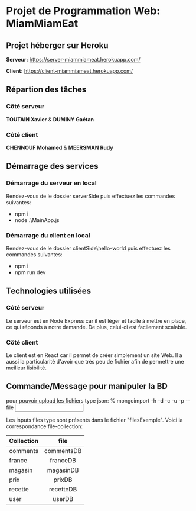 # Projet de Programmation Web: MiamMiamEat
## Projet héberger sur Heroku
**Serveur:** https://server-miammiameat.herokuapp.com/

**Client:** https://client-miammiameat.herokuapp.com/

## Répartion des tâches
### Côté serveur
**TOUTAIN Xavier** & **DUMINY Gaétan**
### Côté client
**CHENNOUF Mohamed** & **MEERSMAN Rudy**

## Démarrage des services
### Démarrage du serveur en local
Rendez-vous de le dossier serverSide puis effectuez les commandes suivantes:
- npm i
- node .\MainApp.js

### Démarrage du client en local
Rendez-vous de le dossier clientSide\hello-world puis effectuez les commandes suivantes:
- npm i
- npm run dev

## Technologies utilisées
### Côté serveur
Le serveur est en Node Express car il est léger et facile à mettre en place, ce qui réponds à notre demande. De plus, celui-ci est facilement scalable.
### Côté client
Le client est en React car il permet de créer simplement un site Web. Il a aussi la particularité d'avoir que très peu de fichier afin de permettre une meilleur lisibilité.

## Commande/Message pour manipuler la BD

pour pouvoir upload les fichiers type json:
% mongoimport -h <mongoDB host> -d <DB name> -c <collection> -u <user> -p <password> --file <input file> 
 
Les inputs files type sont présents dans le fichier "filesExemple".
Voici la correspondance file-collection:

| Collection |    file    |  
|------------|:----------:|
|  comments  | commentsDB |
|   france   |  franceDB  |
|  magasin   | magasinDB  |
|    prix    |   prixDB   |
|  recette   | recetteDB  |
|    user    |   userDB   |
